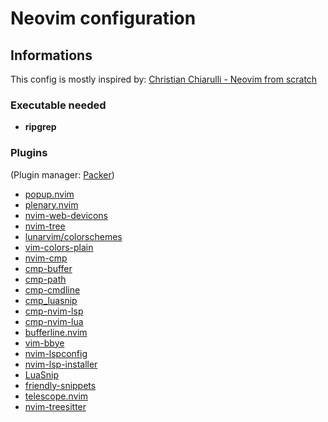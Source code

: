 # Neovim configuration #

## Informations ##

This config is mostly inspired by: [Christian Chiarulli - Neovim from scratch](https://github.com/LunarVim/Neovim-from-scratch)

### Executable needed ###
  - **ripgrep**

### Plugins ###
  (Plugin manager: [Packer](https://github.com/wbthomason/packer.nvim))
  - [popup.nvim]()
  - [plenary.nvim]()
  - [nvim-web-devicons]()
  - [nvim-tree]()
  - [lunarvim/colorschemes]()
  - [vim-colors-plain]()
  - [nvim-cmp]()
  - [cmp-buffer]()
  - [cmp-path]()
  - [cmp-cmdline]()
  - [cmp_luasnip]()
  - [cmp-nvim-lsp]()
  - [cmp-nvim-lua]()
  - [bufferline.nvim]()
  - [vim-bbye]()
  - [nvim-lspconfig]()
  - [nvim-lsp-installer]()
  - [LuaSnip]()
  - [friendly-snippets]()
  - [telescope.nvim]()
  - [nvim-treesitter]()

